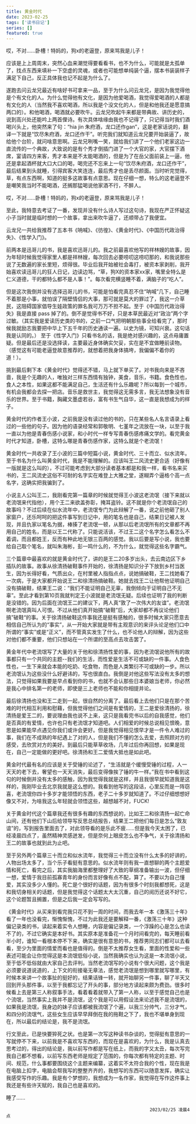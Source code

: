 ```yaml
---
title: 黄金时代
date: 2023-02-25
tags: ['读书日记']
series: []
featured: true
---
```


哎，不对......卧槽！特妈的，狗x的老逼登，原来骂我是儿子！
<!--more-->

   应该是上上周周末，突然心血来潮觉得要看看书，也不为什么，可能就是太孤单了，找点东西来填补一下空虚的灵魂，或者也可能想单纯装个逼，摆本书装装样子满足下自己，反正具体我也记不起是为什么了。
   
   遂跑去问云龙兄最近有啥好书可拿来一品，至于为什么问云龙兄，是因为我觉得他是个有文化的人。为什么觉得他有文化，是因为他爱喝酒，我觉得爱喝酒的人都是有文化的人（当然我不喜欢喝酒，所以我是个没文化的人，但是和他我还是愿意搞两口的）。和他喝酒，喝酒就必要吹牛。云龙兄吹起牛来都是带典故、讲历史的，说到高兴处还能吟上两首俚诗。有次具体啥缘由我也不记得了，只记得当时我们酒喝兴头上，他突然来了句：“hia jin 朱府酒，龙口还作gan”，这是老家话说的，翻译一下就是“饮尽朱府酒，龙口还作干”。听完我们就知道云龙兄要开始装逼了，故给他个台阶，就问啥意思啊。云龙兄咧嘴一笑，就给我们讲了一个他们老家这边一直流传的一个典故，大致说的是有个秀才倒插门进了一个大官的家，大官摆下酒席，宴请四方来客，秀才本来是不太能喝酒的，但是为了在岳父面前装上一逼，他还是拿起酒杯就大口大口的喝，喝完还不忘来上一句“饮尽朱府酒，龙口还作干”，最后结果到头就睡，引得宾客大笑连连，最后秀才也是丢尽颜面。当时听完觉得，草，有点东西啊，知道的挺多这故事有点意思。现在仔细一想，特么的这老逼登不是嘲笑我当时不能喝酒，还搁那猛喝说他家酒不行，不醉人。
   
   哎，不对......卧槽！特妈的，狗x的老逼登，原来骂我是儿子！
   
   至此，我特意去考证了一番，发现并没有什么诗人写过这句诗，我现在严正怀疑这小子当时就是临时想的一个故事，拿出来吹牛逼了，还顺带占了我便宜。
   
   云龙兄一共给我推荐了五本书《呐喊》、《彷徨》、《黄金时代》、《中国历代政治得失》、《性学入门》。
   
   前两本是迅哥儿的书，我是喜欢迅哥儿的。我之前最喜欢他写的祥林嫂的故事，因为年轻时候我觉得家里人都是祥林嫂，每次回去必要唠叨这唠叨那的，和我说那些说了无数遍的家长里短，烦得很。毕业后我开始被社会毒打，被资本家剥削，我开始喜欢读迅哥儿的狂人日记，边读边骂，“草，狗X的资本家xx家，嘴里全特么是仁义道德，干的都特么都不是人事！”。每次看完横竖睡不着，满脑子的“吃人”。
   
   但是这次我倒并没有选择迅哥儿的书，可能是怕看完真忍不住“呐喊”几下，自己睡不着那是小事，就怕误了隔壁情侣的大事，那可就是莫大的罪过了，我这一介草民，这阻碍国家倡导生娃政策的罪名我可万万不担不起。至于《中国历代政治得失》我是直接 pass 掉了的。倒不是觉得书不好，只是本草民最近对“政治”两个字过敏。（其实我是爱读历史类的书的，之前一口气把明朝那些事全给看完了，那时候我就励志我要把中华上下五千年的历史通读一遍。以史为镜，可知兴衰。这句话我是认同的。） 至于《性学入门》只看书名的话，我是绝对感兴趣的，这点毋庸置疑。但是最后还是没选择读，主要最近身体确实欠妥，实在是不宜做睡前读物。（感觉这有可能老逼登故意推荐的，就想着把我身体搞垮，我偏偏不着你的道！）。
   
   挑到最后剩下本《黄金时代》觉得还不错，马上就下单买了。对书我向来是不吝啬，我是个无趣的人，唯独对三样东西情有独钟，美食，音乐，书籍。食色性也，食人之本性，如果这都不能满足自己，生活还有什么乐趣呢？所以每到一个城市，有机会我都会去探一把店。音乐是救世主，我觉得这无需多言，我无法想象没有音乐的世界。至于书籍，胸藏文墨虚若谷，富有书生气自华，这一直是我想成为的样子。
   
   黄金时代的作者王小波，之前我是没有读过他的书的，只在某些名人名言语录上看过的一些他的句子。因为他的语录经常和郭敬明、七堇年之流放在一块，以至于我一直以为他是青春伤感小说家，和小时代一样专写青春伤感疼痛文学的。看完黄金时代才知道，卧槽，这特么哪是青春伤感作家，这特么就是个老流氓！
   
   黄金时代一共收录了王小波的三篇中短篇小说，黄金时代、三十而立、似水流年。至于书名为什么叫黄金时代，我是不能理解的。应该叫王二风流史更合适（好像有一版就是这么叫的），不过可能考虑到大部分读者基本都是和我一样，看书名来买书的，王二风流史这俗不可耐的名字实在难登上大雅之堂，遂糊弄个逼格个高一点名字，这确实把我骗到了。
   
   小说主人公叫王二，我刚看完第一篇章的时候就觉得王小波这老流氓（接下来就以老流氓来代指他），用个王二来欲盖弥彰，掩耳盗铃。这不就是你个老流氓自己的故事吗？不过后续在似水流年中，老流氓专门为此辩解了一番，说之前他砸了别人家窗户，还乐呵呵的把这件事写到日记中，用的笔名也是自己，结果日记被人发现，并且仇家以笔名为据，棒揍了老流氓一顿，从那以后老流氓所有的文章都不再用自己的姓名，而是以王二代称了。只能说活该，不过王二这个名字怎么看怎么不着调，而且都姓王，反而有种此地无银三百两的感觉。我以后要是写小说，我也要给自己取个笔名，就叫朱海彬，彭一鸣什么的，不为什么，就觉得这些名字霸气。
   
   三个篇章中最喜欢的就是黄金时代了，讲的是王二20多岁出头，去云南边区下乡插队的故事。故事从徐清扬破鞋事件开始的，徐清扬是知识分子下放到乡村当医生，因为长得好看，气质出众，在村里被人指指点点，说她搞破鞋，王二找她看了一次病，于是大家都开始说王二和徐清扬搞破鞋。她就去找王二让他帮他证明自己没有搞破鞋，结果王二说：“我们不能证明自己无辜，我倒倾向于证明自己不无辜”。至此才看到第10页我就判定王小波就是老流氓无疑。后续也证明了我的判断是没错的。因为后面在流氓王二的建议下，两人真“敦了一次伟大的友谊”。老流氓啊老流氓真叫人可恨。不过从他们真开始搞“破鞋”后，大家却都不再议论他们搞”破鞋“的事。关于徐清扬破鞋这件事我还是挺有感触的，很多时候大家只愿意去相信自己所认为的“事实”，从一开始大家就是带有主观意识的来评头论足他们口中所谓的“事实”或是“正义”，而不管真实发生了什么，也不论他人的辩解，因为这些对他们都不重要，他们只想站在一个所谓的至高点去攻击罢了。
   
   黄金年代中老流氓写了大量的关于他和徐清扬性爱的事，因为老流氓说他所有的故事都只有一个共同的主题--我们的生活，而性爱是生活不可或缺的一件事。人食色性也，一生下来就会本能的吃奶、吃食物，而色是人类繁衍不可或缺的一步。所以老流氓认为这些没什么好避讳的，写也很直白。我倒是对他这些写法没有太多的想法，只觉得如果我要是早点看到你的书，也就不会认那些日本婆娘当老师，你必然是我心中排名第一的老师，即使是三上老师也不能和你相提并论。
   
   最后徐清扬也没和王二走到一起，很自然的分离了。最后看上去他们只是在那个苦难的时代相互利用和慰藉，但我觉得他们之间是有爱情的，王二是爱徐清扬的，徐清扬是爱王二的，要说理由我也说不上来，这只是我看完书以后的自我感觉，他们是否真的有爱情，也许也只有老流氓才知道吧。人们相爱的时候总说相见恨晚，意思是如果能早点遇见你我们或许会更好。但是我觉得相见恨早才是一件令人难过的事，我们在不成熟的年纪遇上了对的人，但是我们不懂的怎么去爱，去照顾对方的感受，去欣赏对方的美好。到最后只能草草收场，几年过后你再回想，如果是现在，自己一定能做的更好吧。徐清扬和王二爱情大抵也是如此吧。
   
   黄金时代最有名的应该是关于受锤的论述了，“生活就是个缓慢受锤的过程，人一天天的老下去，奢望也一天天消失，最后变得像挨了锤的牛一样。”我在书中看到这句的时候倒并没有太多的感触，因为我觉得我就是这样，并且我很早就知道我是这样的，我刚毕业去北京我就是这么想的。我看到他写的这段话，心里反而是一阵窃喜，老流氓你四十多岁才能领悟的东西，老子二十多岁就知道了。不过仔细想想好像又不对，为啥我这么年轻就会领悟这些，越想越不对，FUCK!
   
   关于黄金时代这个篇章我还有很多有趣的东西想说的，比如王二和徐清扬一起亡命山间，还有他们下山后给领导写反思总结报告，结果王二把他们每日是怎么“敦友谊”的，写到报告里面去了，对此领导看的是乐此不疲......但是我今天太困了，已经凌晨四点了，虽然精神灵感迸发，但是奈何上眼皮怎么也不争气，关于徐清扬和王二的故事也就到此为止吧。
   
   至于另外两个篇章三十而立和似水流年，我觉得三十而立没有什么太多的好讲的，人物出场太多了，当个乐子看挺有意思的。似水流年则有我一直想聊的两个主题爱情和死亡，看完之后，其实我脑海里都整理好了大致的草纲准备输出一波，但仔细一想，爱情于我目前孤寡青年的身份而言好像有点不配，算了。不要以为自己懂爱，其实没多少人懂的。死亡是个很好的话题，因为有很多个时刻我都想死，这是和我切身相关的话题，但是我觉得这个话题太大太沉重，自己的阅历还说不好它，这个论题暂且搁置，但是之后我一定会写写的。
   
   《黄金时代》从买来到看完我只花不到一周的时间，而我去年一本《激荡三十年》看了一年也没看完，惭愧惭愧，不过为此我还是要解释一番，《激荡三十年》这种偏记录类的书，读起来着实令人想睡，内容是偏记录类，一个浮躁的心是怎么也读不了的，不过它确实是本好书。其实原本是准备花一个月时间看完的，每天睡前看半小时，谁知一看根本停不下来，确实是很有意思的书，推荐男同志们都可以去看看，至少为里面的情爱而看也是值得的。倒是不太推荐女生看，里面的性爱和一些表述可能会让你觉得这是本流氓低俗小说，当然我确实也认为这是一本流氓小说，至于低不低俗就由大家自己去评判。当然老流氓写的小说有个很大问题，这个我是必须要说道说道的，上下文的衔接毫无章法，感觉老流氓是想到哪里就写哪里，有时候本来讲一个故事扯的挺好的，结果话锋一转，就开始聊另一件事，聊了半天又回到开头那件事，以至于我都忘记了开头的事，部分地方读起来颇为费劲。很多时候看上去是第三人称叙事手法，看着看着就带入了第一人称，以至于感觉自己也是个流氓，当然事实上我并不是流氓，这个我是可以用假设法来论述我不是流氓的，如果我是流氓，我身边的妹子应该都被我流氓了个遍，以我三分帅气，三分才气，和四分的流氓气，这些女生应该早早拜倒在我的拖鞋之下了，我也不堪单身到现在，所以最后的结论是，我不是流氓。
   
   行文至此，已是快要猝死之状。也是第一次写这种读书杂谈的，觉得挺有意思的一写就停不下来，以前我是不喜欢写东西的，而现在是喜欢的，为什么，我是认真去思考过的，得出的结论是，我以前写作都是写在纸上，而我的字又太丑，每次写完我自己都不想看，以前写东西老师是规定了范围的，你每次都有特定的主题、时间、规范，什么事都要围绕这个主题来编纂，这着实不太符合我的个性，现在我是在电脑上扣字，电脑会帮我写的整整齐齐的，我想写的东西可以随意发挥，确实让我感受写作的乐趣。我是有个梦想的，我想成为一名作家，我觉得在写作这件事上我还是有些许天赋的，我自己也是喜欢的。
   
   睡了......
   
   
                                                           2023/02/25 凌晨4点
   
   
   
  
   
   
